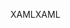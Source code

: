 <span data-ttu-id="64446-101">XAML</span><span class="sxs-lookup"><span data-stu-id="64446-101">XAML</span></span>